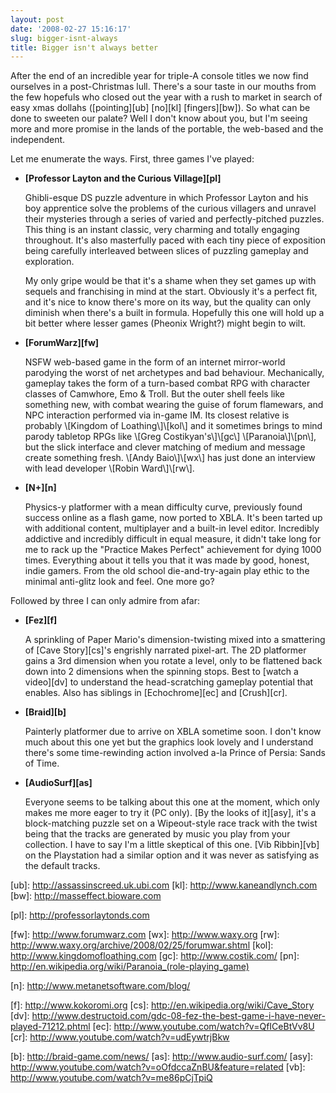 ```yaml
---
layout: post
date: '2008-02-27 15:16:17'
slug: bigger-isnt-always
title: Bigger isn't always better
---
```


After the end of an incredible year for triple-A console titles we now find ourselves in a post-Christmas lull. There's a sour taste in our mouths from the few hopefuls who closed out the year with a rush to market in search of easy xmas dollahs (\[pointing\]\[ub\] \[no\]\[kl\] \[fingers\]\[bw\]). So what can be done to sweeten our palate? Well I don't know about you, but I'm seeing more and more promise in the lands of the portable, the web-based and the independent.

Let me enumerate the ways. First, three games I've played:

- **\[Professor Layton and the Curious Village\]\[pl\]**
    
    <div><img src="/images/posts/2008/02/27/layton.jpg" alt="" class="border" /></div>
    Ghibli-esque DS puzzle adventure in which Professor Layton and his boy apprentice solve the problems of the curious villagers and unravel their mysteries through a series of varied and perfectly-pitched puzzles. This thing is an instant classic, very charming and totally engaging throughout. It's also masterfully paced with each tiny piece of exposition being carefully interleaved between slices of puzzling gameplay and exploration.
    
    My only gripe would be that it's a shame when they set games up with sequels and franchising in mind at the start. Obviously it's a perfect fit, and it's nice to know there's more on its way, but the quality can only diminish when there's a built in formula. Hopefully this one will hold up a bit better where lesser games  (Pheonix Wright?) might begin to wilt.

- **\[ForumWarz\]\[fw\]**
    
    <div><img src="/images/posts/2008/02/27/forumwarz.jpg" alt="" class="border" /></div>
    NSFW web-based game in the form of an internet mirror-world parodying the worst of net archetypes and bad behaviour. Mechanically, gameplay takes the form of a turn-based combat RPG with character classes of Camwhore, Emo & Troll. But the outer shell feels like something new, with combat wearing the guise of forum flamewars, and NPC interaction performed via in-game IM. Its closest relative is probably \[Kingdom of Loathing\]\[kol\] and it sometimes brings to mind parody tabletop RPGs like \[Greg Costikyan's\]\[gc\] \[Paranoia\]\[pn\], but the slick interface and clever matching of medium and message create something fresh. \[Andy Baio\]\[wx\] has just done an interview with lead developer \[Robin Ward\]\[rw\].
    
- **\[N+\]\[n\]**
    
    <div><img src="/images/posts/2008/02/27/nplus.gif" alt="" class="border" /></div>
    Physics-y platformer with a mean difficulty curve, previously found success online as a flash game, now ported to XBLA. It's been tarted up with additional content, multiplayer and a built-in level editor. Incredibly addictive and incredibly difficult in equal measure, it didn't take long for me to rack up the "Practice Makes Perfect" achievement for dying 1000 times. Everything about it tells you that it was made by good, honest, indie gamers. From the old school die-and-try-again play ethic to the minimal anti-glitz look and feel. One more go?


Followed by three I can only admire from afar:

- **\[Fez\]\[f\]**
    
    A sprinkling of Paper Mario's dimension-twisting mixed into a smattering of \[Cave Story\]\[cs\]'s engrishly narrated pixel-art. The 2D platformer gains a 3rd dimension when you rotate a level, only to be flattened back down into 2 dimensions when the spinning stops. Best to \[watch a video\]\[dv\] to understand the head-scratching gameplay potential that enables. Also has siblings in \[Echochrome\]\[ec\] and \[Crush\]\[cr\].
    
- **\[Braid\]\[b\]**
    
    Painterly platformer due to arrive on XBLA sometime soon. I don't know much about this one yet but the graphics look lovely and I understand there's some time-rewinding action involved a-la Prince of Persia: Sands of Time.
    
- **\[AudioSurf\]\[as\]**
    
    Everyone seems to be talking about this one at the moment, which only makes me more eager to try it (PC only). \[By the looks of it\]\[asy\], it's a block-matching puzzle set on a Wipeout-style race track with the twist being that the tracks are generated by music you play from your collection.  I have to say I'm a little skeptical of this one. \[Vib Ribbin\]\[vb\] on the Playstation had a similar option and it was never as satisfying as the default tracks.
    

\[ub\]: http://assassinscreed.uk.ubi.com
\[kl\]: http://www.kaneandlynch.com
\[bw\]: http://masseffect.bioware.com

\[pl\]: http://professorlaytonds.com

\[fw\]: http://www.forumwarz.com
\[wx\]: http://www.waxy.org
\[rw\]: http://www.waxy.org/archive/2008/02/25/forumwar.shtml
\[kol\]: http://www.kingdomofloathing.com
\[gc\]: http://www.costik.com/
\[pn\]: http://en.wikipedia.org/wiki/Paranoia_(role-playing_game)

\[n\]: http://www.metanetsoftware.com/blog/

\[f\]: http://www.kokoromi.org
\[cs\]: http://en.wikipedia.org/wiki/Cave_Story
\[dv\]: http://www.destructoid.com/gdc-08-fez-the-best-game-i-have-never-played-71212.phtml
\[ec\]: http://www.youtube.com/watch?v=QfICeBtVv8U
\[cr\]: http://www.youtube.com/watch?v=udEywtrjBkw

\[b\]: http://braid-game.com/news/
\[as\]: http://www.audio-surf.com/
\[asy\]: http://www.youtube.com/watch?v=oOfdccaZnBU&feature=related
\[vb\]: http://www.youtube.com/watch?v=me86pCjTpiQ